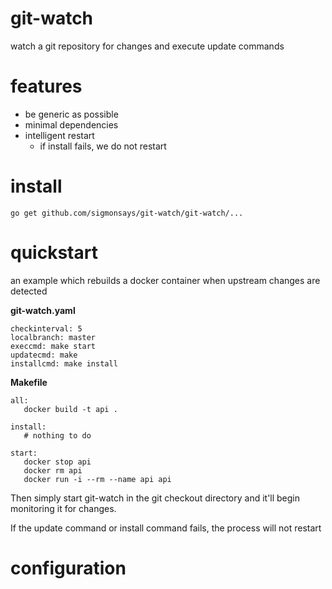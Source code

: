 git-watch
=============================

watch a git repository for changes and execute update commands

features
=============================

- be generic as possible
- minimal dependencies
- intelligent restart
  - if install fails, we do not restart

install
=============================

    go get github.com/sigmonsays/git-watch/git-watch/...
   
quickstart
=============================

an example which rebuilds a docker container when upstream changes are detected

**git-watch.yaml**

    checkinterval: 5
    localbranch: master
    execcmd: make start
    updatecmd: make
    installcmd: make install

**Makefile**

    all:
       docker build -t api .

    install:
       # nothing to do

    start:
       docker stop api
       docker rm api
       docker run -i --rm --name api api


Then simply start git-watch in the git checkout directory and it'll begin monitoring it for changes. 

If the update command or install command fails, the process will not restart

configuration
=============================
